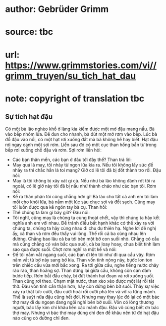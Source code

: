 # author: Gebrüder Grimm
# source: tbc
# url: https://www.grimmstories.com/vi//grimm_truyen/su_tich_hat_dau
# note: copyright of translation tbc

## Sự tích hạt đậu 

Có một bà lão nghèo khổ ở làng kia kiếm được một mớ đậu mang nấu. Bà vào
bếp nhóm lửa. Để đun cho nhanh, bà đút một mớ rơm vào bếp. Lúc bà đổ đậu
vào nồi, có một hạt rơi xuống đất mà bà không hề hay biết. Hạt đậu rơi
ngay cạnh một sợi rơm. Liền sau đó có một cục than hồng bắn từ trong bếp
rơi xuống chỗ đậu và rơm. Sợi rơm liền hỏi:
- Các bạn thân mến, các bạn ở đâu tới đây thế?
Than trả lời:
- May quá là may, tôi nhảy từ ngọn lửa kia ra. Nếu tôi không lấy sức để
nhảy ra thì chắc hẳn là toi mạng? Giờ có lẽ tôi đã bị đốt thành tro
rồi.
Đậu nói:
- May là tôi không bị xây xát gì cả. Nếu như bà lão không đánh rớt tôi
ra ngoài, có lẽ giờ này tôi đã bị nấu nhừ thành cháo như các bạn tôi.
Rơm nói:
- Kể ra thân phận tôi cũng chẳng hơn gì! Bà lão cho tất cả anh em tôi
làm mồi cho khói lửa, bà nắm một lúc sáu chục sợi và đốt sạch. Cũng may
tôi luồn được qua kẽ ngón tay bà cụ.
Than hỏi:
- Thế chúng ta làm gì bây giờ?
Đậu nói:
- Tôi nghĩ, cũng may là chúng ta cùng thoát chết, vậy thì chúng ta hãy
kết nghĩa anh em với nhau. Để tránh điều bất hạnh khác có thể xảy ra với
chúng ta, chúng ta hãy cùng nhau đi chu du thiên hạ.
Nghe lời đề nghị ấy, cả than và rơm đều thấy vui lòng. Thế rồi cả ba
cùng nhau lên đường.
Chẳng bao lâu cả ba tới bên một bờ con suối nhỏ. Chẳng có cầu mà cũng
chẳng có ván bắc qua suối, cả ba loay hoay, chưa biết tính làm sao qua
được suối. Chợt rơm nghĩ ra một kế và nói:
- Để tôi nằm vắt ngang suối, các bạn đi lên tôi như đi qua cầu vậy.
Rơm nằm vắt từ bờ này sang bờ kia. Than vốn tính nóng nảy, bước lon ton
trên chiếc cầu vừa mới bắc xong. Ra tới giữa cầu, nghe tiếng nước chảy
rào rào, than hoảng sợ. Than đứng lại giữa cầu, không còn can đảm bước
tiếp. Rơm bắt đầu cháy, bị đứt thành hai đoạn và rơi xuống suối. Than
cũng rơi theo. Chạm mặt nước, than xèo xèo được một lát rồi tắt thở. Đậu
vốn tính cẩn thận hơn, hãy còn đứng bên bờ suối. Thấy sự việc xảy ra
thật tức cười, đậu cười hoài rồi cười phá lên và vỡ ra từng mảnh. Thế là
suýt nữa đậu cũng hết đời. Nhưng may thay lúc đó lại có một bác thợ may
đi du ngoạn đang ngồi nghỉ bên bờ suối. Vốn có lòng thương người, bác
lấy kim chỉ khâu liền các mảnh đậu. Đậu vô cùng biết ơn bác thợ may.
Nhưng vì bác thợ may dùng chỉ đen để khâu nên từ đó hạt đậu nào cũng có
đường chỉ đen.
